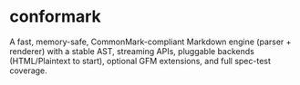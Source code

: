 # conformark
A fast, memory-safe, CommonMark-compliant Markdown engine (parser + renderer) with a stable AST, streaming APIs, pluggable backends (HTML/Plaintext to start), optional GFM extensions, and full spec-test coverage.
